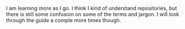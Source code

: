 I am learning more as I go. I think I kind of understand repositories, but there is still some confusion on some of the terms and jargon. I will look through the guide a comple more times though.
